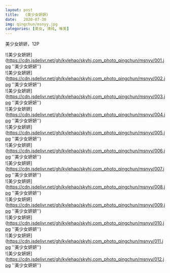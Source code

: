 ```yaml
---
layout: post
title:  《美少女妍妍》
date:   2020-07-30
img: qingchun/msnyy.jpg
categories: [美女, 清纯, 唯美]
---
```


美少女妍妍，12P

![美少女妍妍](https://cdn.jsdelivr.net/gh/kylehao/skyhj.com_photo_qingchun/msnyy/001.jpg ''美少女妍妍'') <br>
![美少女妍妍](https://cdn.jsdelivr.net/gh/kylehao/skyhj.com_photo_qingchun/msnyy/002.jpg ''美少女妍妍'') <br>
![美少女妍妍](https://cdn.jsdelivr.net/gh/kylehao/skyhj.com_photo_qingchun/msnyy/003.jpg ''美少女妍妍'') <br>
![美少女妍妍](https://cdn.jsdelivr.net/gh/kylehao/skyhj.com_photo_qingchun/msnyy/004.jpg ''美少女妍妍'') <br>
![美少女妍妍](https://cdn.jsdelivr.net/gh/kylehao/skyhj.com_photo_qingchun/msnyy/005.jpg ''美少女妍妍'') <br>
![美少女妍妍](https://cdn.jsdelivr.net/gh/kylehao/skyhj.com_photo_qingchun/msnyy/006.jpg ''美少女妍妍'') <br>
![美少女妍妍](https://cdn.jsdelivr.net/gh/kylehao/skyhj.com_photo_qingchun/msnyy/007.jpg ''美少女妍妍'') <br>
![美少女妍妍](https://cdn.jsdelivr.net/gh/kylehao/skyhj.com_photo_qingchun/msnyy/008.jpg ''美少女妍妍'') <br>
![美少女妍妍](https://cdn.jsdelivr.net/gh/kylehao/skyhj.com_photo_qingchun/msnyy/009.jpg ''美少女妍妍'') <br>
![美少女妍妍](https://cdn.jsdelivr.net/gh/kylehao/skyhj.com_photo_qingchun/msnyy/010.jpg ''美少女妍妍'') <br>
![美少女妍妍](https://cdn.jsdelivr.net/gh/kylehao/skyhj.com_photo_qingchun/msnyy/011.jpg ''美少女妍妍'') <br>
![美少女妍妍](https://cdn.jsdelivr.net/gh/kylehao/skyhj.com_photo_qingchun/msnyy/012.jpg ''美少女妍妍'') <br>
